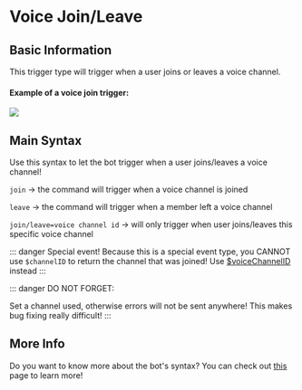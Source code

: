 # Voice Join/Leave

## Basic Information
This trigger type will trigger when a user joins or leaves a voice channel.

#### Example of a voice join trigger:

![](https://cdn.discordapp.com/attachments/772051120368910371/882213865201475614/first_voice.gif)


## Main Syntax
Use this syntax to let the bot trigger when a user joins/leaves a voice channel!

`join` -> the command will trigger when a voice channel is joined


`leave` -> the command will trigger when a member left a voice channel

`join/leave=voice channel id` -> will only trigger when user joins/leaves this specific voice channel

::: danger Special event!
Because this is a special event type, you CANNOT use `$channelID` to return the channel that was joined! Use [$voiceChannelID](../Channel/voiceChannelID.md) instead
:::

::: danger DO NOT FORGET:

Set a channel used, otherwise errors will not be sent anywhere! This makes bug fixing really difficult!
:::

## More Info

Do you want to know more about the bot's syntax? You can check out [this](../Other/syntax.md) page to learn more!
